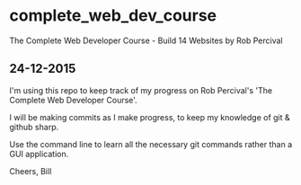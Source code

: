 # complete_web_dev_course

The Complete Web Developer Course - Build 14 Websites by Rob Percival

24-12-2015
---------
I'm using this repo to keep track of my progress on Rob Percival's 'The Complete Web Developer Course'.

I will be making commits as I make progress, to keep my knowledge of git & github sharp.

Use the command line to learn all the necessary git commands rather than a GUI application.

Cheers,
Bill
